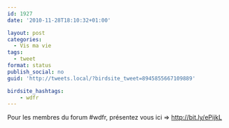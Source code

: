 ```yaml
---
id: 1927
date: '2010-11-28T18:10:32+01:00'

layout: post
categories:
  - Vis ma vie
tags:
  - tweet
format: status
publish_social: no
guid: 'http://tweets.local/?birdsite_tweet=8945855667109889'

birdsite_hashtags:
    - wdfr
---
```


Pour les membres du forum #wdfr, présentez vous ici =&gt; http://bit.ly/ePijkL